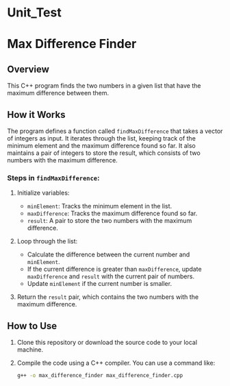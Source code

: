 # Unit_Test
# Max Difference Finder

## Overview

This C++ program finds the two numbers in a given list that have the maximum difference between them.

## How it Works

The program defines a function called `findMaxDifference` that takes a vector of integers as input. It iterates through the list, keeping track of the minimum element and the maximum difference found so far. It also maintains a pair of integers to store the result, which consists of two numbers with the maximum difference.

### Steps in `findMaxDifference`:

1. Initialize variables:
   - `minElement`: Tracks the minimum element in the list.
   - `maxDifference`: Tracks the maximum difference found so far.
   - `result`: A pair to store the two numbers with the maximum difference.

2. Loop through the list:
   - Calculate the difference between the current number and `minElement`.
   - If the current difference is greater than `maxDifference`, update `maxDifference` and `result` with the current pair of numbers.
   - Update `minElement` if the current number is smaller.

3. Return the `result` pair, which contains the two numbers with the maximum difference.

## How to Use

1. Clone this repository or download the source code to your local machine.

2. Compile the code using a C++ compiler. You can use a command like:
   ```bash
   g++ -o max_difference_finder max_difference_finder.cpp

